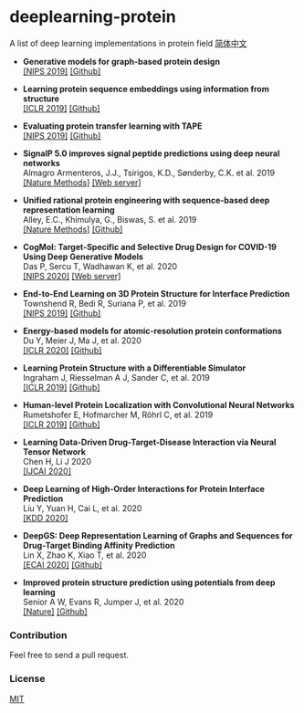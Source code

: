 # deeplearning-protein

A list of deep learning implementations in protein field  [简体中文](README-zh.md)

* **Generative models for graph-based protein design**<br>
[[NIPS 2019]](http://papers.nips.cc/paper/9711-generative-models-for-graph-based-protein-design)
[[Github]](https://github.com/jingraham/neurips19-graph-protein-design)

* **Learning protein sequence embeddings using information from structure**<br>
[[ICLR 2019]](https://openreview.net/forum?id=SygLehCqtm)
[[Github]](https://github.com/tbepler/protein-sequence-embedding-iclr2019)

* **Evaluating protein transfer learning with TAPE**<br>
[[NIPS 2019]](http://papers.nips.cc/paper/9163-evaluating-protein-transfer-learning-with-tape)
[[Github]](https://github.com/songlab-cal/tape)

* **SignalP 5.0 improves signal peptide predictions using deep neural networks**<br>
Almagro Armenteros, J.J., Tsirigos, K.D., Sønderby, C.K. et al. 2019<br>
[[Nature Methods]](https://www.nature.com/articles/s41587-019-0036-z)
[[Web server]](https://services.healthtech.dtu.dk/service.php?SignalP)

* **Unified rational protein engineering with sequence-based deep representation learning**<br>
Alley, E.C., Khimulya, G., Biswas, S. et al. 2019<br>
[[Nature Methods]](https://www.nature.com/articles/s41592-019-0598-1)
[[Github]](https://github.com/churchlab/UniRep)

* **CogMol: Target-Specific and Selective Drug Design for COVID-19 Using Deep Generative Models**<br>
Das P, Sercu T, Wadhawan K, et al. 2020<br>
[[NIPS 2020]](https://arxiv.org/abs/2005.11248)
[[Web server]](https://covid19-mol.mybluemix.net/?cm_mc_uid=11706457434015826281029&cm_mc_sid_50200000=11000621603452907715&_ga=2.229645532.1990411755.1603452908-418799736.1599578251)

* **End-to-End Learning on 3D Protein Structure for Interface Prediction**<br>
Townshend R, Bedi R, Suriana P, et al. 2019<br>
[[NIPS 2019]](https://papers.nips.cc/paper/9695-end-to-end-learning-on-3d-protein-structure-for-interface-prediction)
[[Github]](https://github.com/drorlab/DIPS)

* **Energy-based models for atomic-resolution protein conformations**<br>
Du Y, Meier J, Ma J, et al. 2020<br>
[[ICLR 2020]](http://www.openreview.net/pdf?id=S1e_9xrFvS)
[[Github]](https://github.com/facebookresearch/protein-ebm)

* **Learning Protein Structure with a Differentiable Simulator**<br>
Ingraham J, Riesselman A J, Sander C, et al. 2019<br>
[[ICLR 2019]](https://openreview.net/forum?id=Byg3y3C9Km)
[[Github]](https://github.com/debbiemarkslab/NEMO)

* **Human-level Protein Localization with Convolutional Neural Networks**<br>
Rumetshofer E, Hofmarcher M, Röhrl C, et al. 2019<br>
[[ICLR 2019]](https://openreview.net/forum?id=ryl5khRcKm)
[[Github]](https://github.com/ml-jku/gapnet-pl)

* **Learning Data-Driven Drug-Target-Disease Interaction via Neural Tensor Network**<br>
Chen H, Li J 2020<br>
[[IJCAI 2020]](https://www.ijcai.org/Proceedings/2020/0477.pdf)

* **Deep Learning of High-Order Interactions for Protein Interface Prediction**<br>
Liu Y, Yuan H, Cai L, et al. 2020<br>
[[KDD 2020]](https://dl.acm.org/doi/10.1145/3394486.3403110)

* **DeepGS: Deep Representation Learning of Graphs and Sequences for Drug-Target Binding Affinity Prediction**<br>
Lin X, Zhao K, Xiao T, et al. 2020<br>
[[ECAI 2020]](https://arxiv.org/pdf/2003.13902.pdf)
[[Github]](https://github.com/jacklin18/DeepGS)

* **Improved protein structure prediction using potentials from deep learning**<br>
Senior A W, Evans R, Jumper J, et al. 2020<br>
[[Nature]](https://www.nature.com/articles/s41586-019-1923-7)
[[Github]](https://github.com/deepmind/deepmind-research/tree/master/alphafold_casp13)

### Contribution
Feel free to send a pull request.

### License
[MIT](LICENSE)